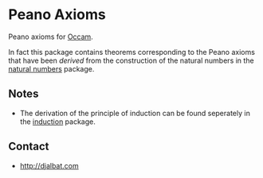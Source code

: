 # Peano Axioms

Peano axioms for [Occam](https://occam.science).

In fact this package contains theorems corresponding to the Peano axioms that have been *derived* from the construction of the natural numbers in the [natural numbers](https://openmathematics.org/#natural-numbers) package.

## Notes

* The derivation of the principle of induction can be found seperately in the [induction](https://openmathematics.org/#induction) package.

## Contact

* http://djalbat.com

